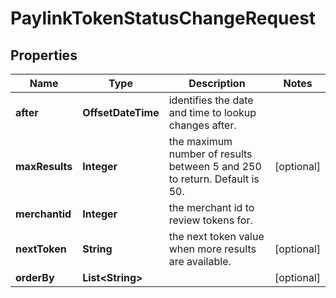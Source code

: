 

# PaylinkTokenStatusChangeRequest


## Properties

Name | Type | Description | Notes
------------ | ------------- | ------------- | -------------
**after** | **OffsetDateTime** | identifies the date and time to lookup changes after. | 
**maxResults** | **Integer** | the maximum number of results between 5 and 250 to return. Default is 50. |  [optional]
**merchantid** | **Integer** | the merchant id to review tokens for. | 
**nextToken** | **String** | the next token value when more results are available. |  [optional]
**orderBy** | **List&lt;String&gt;** |  |  [optional]



